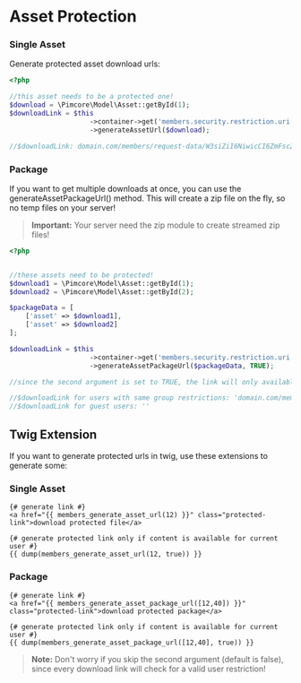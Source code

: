 # Asset Protection

### Single Asset
Generate protected asset download urls:

```php
<?php

//this asset needs to be a protected one!
$download = \Pimcore\Model\Asset::getById(1);
$downloadLink = $this
                    ->container->get('members.security.restriction.uri')
                    ->generateAssetUrl($download);

//$downloadLink: domain.com/members/request-data/W3siZiI6NiwicCI6ZmFsc2V9XQ

```

### Package
If you want to get multiple downloads at once, you can use the generateAssetPackageUrl() method. 
This will create a zip file on the fly, so no temp files on your server!

>**Important:** Your server need the zip module to create streamed zip files!

```php
<?php


//these assets need to be protected!
$download1 = \Pimcore\Model\Asset::getById(1);
$download2 = \Pimcore\Model\Asset::getById(2);

$packageData = [
    ['asset' => $download1],
    ['asset' => $download2]
];

$downloadLink = $this
                    ->container->get('members.security.restriction.uri')
                    ->generateAssetPackageUrl($packageData, TRUE);

//since the second argument is set to TRUE, the link will only available if the current user is correctly authenticated.

//$downloadLink for users with same group restrictions: 'domain.com/members/request-data/W3siZiI6NiwicCI6ZmFsc2V9XQ'
//$downloadLink for guest users: ''
```

## Twig Extension
If you want to generate protected urls in twig, use these extensions to generate some:

### Single Asset
```twig
{# generate link #}
<a href="{{ members_generate_asset_url(12) }}" class="protected-link">download protected file</a>

{# generate protected link only if content is available for current user #}
{{ dump(members_generate_asset_url(12, true)) }}
```

### Package
```twig
{# generate link #}
<a href="{{ members_generate_asset_package_url([12,40]) }}" class="protected-link">download protected package</a>

{# generate protected link only if content is available for current user #}
{{ dump(members_generate_asset_package_url([12,40], true)) }}
```

> **Note:** Don't worry if you skip the second argument (default is false), since every download link will check for a valid user restriction!